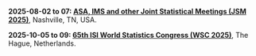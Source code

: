 **2025-08-02 to 07: [ASA, IMS and other Joint Statistical Meetings (JSM 2025)](https://ww2.amstat.org/meetings/jsm/2025/)**, Nashville, TN, USA.

**2025-10-05 to 09: [65th ISI World Statistics Congress (WSC 2025)](https://isi-next.org/conferences/isi-wsc2025/)**, The Hague, Netherlands.

